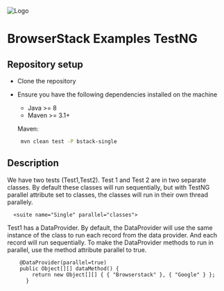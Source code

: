 ![Logo](https://www.browserstack.com/images/static/header-logo.jpg)

# BrowserStack Examples TestNG

## Repository setup

- Clone the repository

- Ensure you have the following dependencies installed on the machine
    - Java >= 8
    - Maven >= 3.1+

  Maven:
    ```sh
     mvn clean test -P bstack-single
    ```

## Description


We have two tests (Test1,Test2). Test 1 and Test 2 are in two separate classes. By default these classes will run sequentially, but with TestNG parallel attribute set to classes, the classes will run in their own thread parallely. 

  ```
    <suite name="Single" parallel="classes">
  ```  

Test1 has a DataProvider. By default, the DataProvider will use the same instance of the class to run each record from the data provider. And each record will run sequentially. To make the DataProvider methods to run in parallel, use the method attribute parallel to true.

  ```
      @DataProvider(parallel=true)
      public Object[][] dataMethod() {
          return new Object[][] { { "Browserstack" }, { "Google" } };
        }
  ```


